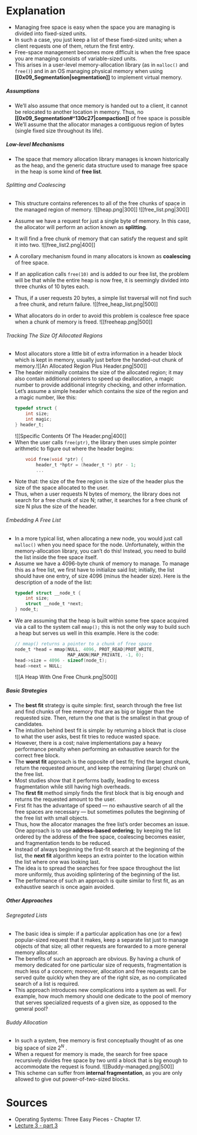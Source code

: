 # Explanation
- Managing free space is easy when the space you are managing is divided into fixed-sized units. 
- In such a case, you just keep a list of these fixed-sized units; when a client requests one of them, return the first entry.
- Free-space management becomes more difficult is when the free space you are managing consists of variable-sized units. 
- This arises in a user-level memory-allocation library (as in `malloc()` and `free()`) and in an OS managing physical memory when using **[[0x09_Segmentation|segmentation]]** to implement virtual memory.
##### Assumptions
- We’ll also assume that once memory is handed out to a client, it cannot be relocated to another location in memory. Thus, no **[[0x09_Segmentation#^130c27|compaction]]** of free space is possible
- We’ll assume that the allocator manages a contiguous region of bytes (single fixed size throughout its life).
##### Low-level Mechanisms
- The space that memory allocation library manages is known historically as the heap, and the generic data structure used to manage free space in the heap is some kind of **free list**. 
###### Splitting and Coalescing
- This structure contains references to all of the free chunks of space in the managed region of memory.
	 ![[heap.png|300]] ![[free_list.png|300]]

- Assume we have a request for just a single byte of memory. In this case, the allocator will perform an action known as **splitting**. 
- It will find a free chunk of memory that can satisfy the request and split it into two.
	 ![[free_list2.png|400]]
- A corollary mechanism found in many allocators is known as **coalescing** of free space.
- If an application calls `free(10)` and is added to our free list, the problem will be that while the entire heap is now free, it is seemingly divided into three chunks of 10 bytes each. 
- Thus, if a user requests 20 bytes, a simple list traversal will not find such a free chunk, and return failure. ![[free_heap_list.png|500]]
- What allocators do in order to avoid this problem is coalesce free space when a chunk of memory is freed. ![[freeheap.png|500]]
###### Tracking The Size Of Allocated Regions
- Most allocators store a little bit of extra information in a header block which is kept in memory, usually just before the handed-out chunk of memory.![[An Allocated Region Plus Header.png|500]]
- The header minimally contains the size of the allocated region; it may also contain additional pointers to speed up deallocation, a magic number to provide additional integrity checking, and other information. Let’s assume a simple header which contains the size of the region and a magic number, like this:
	```c
	typedef struct {
		int size;
		int magic;
	} header_t;
	```
	 ![[Specific Contents Of The Header.png|400]]
- When the user calls `free(ptr)`, the library then uses simple pointer arithmetic to figure out where the header begins:
	```c
		void free(void *ptr) {
			header_t *hptr = (header_t *) ptr - 1;
			...
	```
- Note that: the size of the free region is the size of the header plus the size of the space allocated to the user. 
- Thus, when a user requests N bytes of memory, the library does not search for a free chunk of size N; rather, it searches for a free chunk of size N plus the size of the header.
###### Embedding A Free List
- In a more typical list, when allocating a new node, you would just call `malloc()` when you need space for the node. Unfortunately, within the memory-allocation library, you can’t do this! Instead, you need to build the list inside the free space itself.
- Assume we have a 4096-byte chunk of memory to manage. To manage this as a free list, we first have to initialize said list; initially, the list should have one entry, of size 4096 (minus the header size). Here is the description of a node of the list:
	```c
	typedef struct __node_t {
		int size;
		struct __node_t *next;
	} node_t;
	```
- We are assuming that the heap is built within some free space acquired via a call to the system call `mmap();` this is not the only way to build such a heap but serves us well in this example. Here is the code:
	```c
	// mmap() returns a pointer to a chunk of free space
	node_t *head = mmap(NULL, 4096, PROT_READ|PROT_WRITE,
						MAP_ANON|MAP_PRIVATE, -1, 0);
	head->size = 4096 - sizeof(node_t);
	head->next = NULL;
	```
	 ![[A Heap With One Free Chunk.png|500]]
##### Basic Strategies
- The **best fit** strategy is quite simple: first, search through the free list and find chunks of free memory that are as big or bigger than the requested size. Then, return the one that is the smallest in that group of candidates.
- The intuition behind best fit is simple: by returning a block that is close to what the user asks, best fit tries to reduce wasted space. 
- However, there is a cost; naive implementations pay a heavy performance penalty when performing an exhaustive search for the correct free block.
- The **worst fit** approach is the opposite of best fit; find the largest chunk, return the requested amount, and keep the remaining (large) chunk on the free list.
- Most studies show that it performs badly, leading to excess fragmentation while still having high overheads.
- The **first fit** method simply finds the first block that is big enough and returns the requested amount to the user.
- First fit has the advantage of speed — no exhaustive search of all the free spaces are necessary — but sometimes pollutes the beginning of the free list with small objects.
- Thus, how the allocator manages the free list’s order becomes an issue. One approach is to use **address-based ordering**; by keeping the list ordered by the address of the free space, coalescing becomes easier, and fragmentation tends to be reduced.
- Instead of always beginning the first-fit search at the beginning of the list, the **next fit** algorithm keeps an extra pointer to the location within the list where one was looking last. 
- The idea is to spread the searches for free space throughout the list more uniformly, thus avoiding splintering of the beginning of the list. 
- The performance of such an approach is quite similar to first fit, as an exhaustive search is once again avoided.
##### Other Approaches
###### Segregated Lists
- The basic idea is simple: if a particular application has one (or a few) popular-sized request that it makes, keep a separate list just to manage objects of that size; all other requests are forwarded to a more general memory allocator.
- The benefits of such an approach are obvious. By having a chunk of memory dedicated for one particular size of requests, fragmentation is much less of a concern; moreover, allocation and free requests can be served quite quickly when they are of the right size, as no complicated search of a list is required.
- This approach introduces new complications into a system as well. For example, how much memory should one dedicate to the pool of memory that serves specialized requests of a given size, as opposed to the general pool?
###### Buddy Allocation
- In such a system, free memory is first conceptually thought of as one big space of size $2^N$ .
- When a request for memory is made, the search for free space recursively divides free space by two until a block that is big enough to accommodate the request is found. 
	 ![[Buddy-managed.png|500]]
- This scheme can suffer from **internal fragmentation**, as you are only allowed to give out power-of-two-sized blocks.
# Sources
- Operating Systems: Three Easy Pieces - Chapter 17.
- [Lecture 3 - part 3](https://youtu.be/0WVoWlOT-kY)